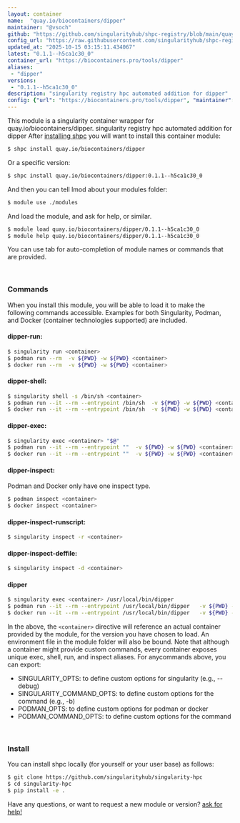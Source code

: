 ```yaml
---
layout: container
name:  "quay.io/biocontainers/dipper"
maintainer: "@vsoch"
github: "https://github.com/singularityhub/shpc-registry/blob/main/quay.io/biocontainers/dipper/container.yaml"
config_url: "https://raw.githubusercontent.com/singularityhub/shpc-registry/main/quay.io/biocontainers/dipper/container.yaml"
updated_at: "2025-10-15 03:15:11.434067"
latest: "0.1.1--h5ca1c30_0"
container_url: "https://biocontainers.pro/tools/dipper"
aliases:
 - "dipper"
versions:
 - "0.1.1--h5ca1c30_0"
description: "singularity registry hpc automated addition for dipper"
config: {"url": "https://biocontainers.pro/tools/dipper", "maintainer": "@vsoch", "description": "singularity registry hpc automated addition for dipper", "latest": {"0.1.1--h5ca1c30_0": "sha256:ccdabf6bdaa2097dbc28f12368bdafee1a1cce083c31b345e812359d8b6c1426"}, "tags": {"0.1.1--h5ca1c30_0": "sha256:ccdabf6bdaa2097dbc28f12368bdafee1a1cce083c31b345e812359d8b6c1426"}, "docker": "quay.io/biocontainers/dipper", "aliases": {"dipper": "/usr/local/bin/dipper"}}
---
```


This module is a singularity container wrapper for quay.io/biocontainers/dipper.
singularity registry hpc automated addition for dipper
After [installing shpc](#install) you will want to install this container module:


```bash
$ shpc install quay.io/biocontainers/dipper
```

Or a specific version:

```bash
$ shpc install quay.io/biocontainers/dipper:0.1.1--h5ca1c30_0
```

And then you can tell lmod about your modules folder:

```bash
$ module use ./modules
```

And load the module, and ask for help, or similar.

```bash
$ module load quay.io/biocontainers/dipper/0.1.1--h5ca1c30_0
$ module help quay.io/biocontainers/dipper/0.1.1--h5ca1c30_0
```

You can use tab for auto-completion of module names or commands that are provided.

<br>

### Commands

When you install this module, you will be able to load it to make the following commands accessible.
Examples for both Singularity, Podman, and Docker (container technologies supported) are included.

#### dipper-run:

```bash
$ singularity run <container>
$ podman run --rm  -v ${PWD} -w ${PWD} <container>
$ docker run --rm  -v ${PWD} -w ${PWD} <container>
```

#### dipper-shell:

```bash
$ singularity shell -s /bin/sh <container>
$ podman run --it --rm --entrypoint /bin/sh  -v ${PWD} -w ${PWD} <container>
$ docker run --it --rm --entrypoint /bin/sh  -v ${PWD} -w ${PWD} <container>
```

#### dipper-exec:

```bash
$ singularity exec <container> "$@"
$ podman run --it --rm --entrypoint ""  -v ${PWD} -w ${PWD} <container> "$@"
$ docker run --it --rm --entrypoint ""  -v ${PWD} -w ${PWD} <container> "$@"
```

#### dipper-inspect:

Podman and Docker only have one inspect type.

```bash
$ podman inspect <container>
$ docker inspect <container>
```

#### dipper-inspect-runscript:

```bash
$ singularity inspect -r <container>
```

#### dipper-inspect-deffile:

```bash
$ singularity inspect -d <container>
```


#### dipper

```bash
$ singularity exec <container> /usr/local/bin/dipper
$ podman run --it --rm --entrypoint /usr/local/bin/dipper   -v ${PWD} -w ${PWD} <container> -c " $@"
$ docker run --it --rm --entrypoint /usr/local/bin/dipper   -v ${PWD} -w ${PWD} <container> -c " $@"
```



In the above, the `<container>` directive will reference an actual container provided
by the module, for the version you have chosen to load. An environment file in the
module folder will also be bound. Note that although a container
might provide custom commands, every container exposes unique exec, shell, run, and
inspect aliases. For anycommands above, you can export:

 - SINGULARITY_OPTS: to define custom options for singularity (e.g., --debug)
 - SINGULARITY_COMMAND_OPTS: to define custom options for the command (e.g., -b)
 - PODMAN_OPTS: to define custom options for podman or docker
 - PODMAN_COMMAND_OPTS: to define custom options for the command

<br>

### Install

You can install shpc locally (for yourself or your user base) as follows:

```bash
$ git clone https://github.com/singularityhub/singularity-hpc
$ cd singularity-hpc
$ pip install -e .
```

Have any questions, or want to request a new module or version? [ask for help!](https://github.com/singularityhub/singularity-hpc/issues)